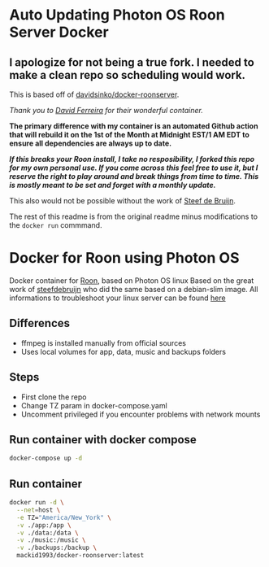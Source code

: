 # Auto Updating Photon OS Roon Server Docker 

## I apologize for not being a true fork. I needed to make a clean repo so scheduling would work.
This is based off of [davidsinko/docker-roonserver](https://github.com/davindisko/docker-roonserver).

*Thank you to [David Ferreira](https://github.com/davindisko) for their wonderful container.*

**The primary difference with my container is an automated Github action that will rebuild it on the 1st of the Month at Midnight EST/1 AM EDT to ensure all dependencies are always up to date.**

***If this breaks your Roon install, I take no resposibility, I forked this repo for my own personal use. If you come across this feel free to use it, but I reserve the right to play around and break things from time to time. This is mostly meant to be set and forget with a monthly update.***

This also would not be possible without the work of [Steef de Bruijn](https://github.com/steefdebruijn).
 
The rest of this readme is from the original readme minus modifications to the `docker run` commmand.
 
# Docker for Roon using Photon OS

Docker container for [Roon], based on Photon OS linux
Based on the great work of [steefdebruijn] who did the same based on a debian-slim image. 
All informations to troubleshoot your linux server can be found [here]   

## Differences
- ffmpeg is installed manually from official sources
- Uses local volumes for app, data, music and backups folders

## Steps
- First clone the repo
- Change TZ param in docker-compose.yaml
- Uncomment privileged if you encounter problems with network mounts

## Run container with docker compose
```sh
docker-compose up -d
```

## Run container
```sh
docker run -d \
  --net=host \
  -e TZ="America/New_York" \
  -v ./app:/app \
  -v ./data:/data \
  -v ./music:/music \
  -v ./backups:/backup \
  mackid1993/docker-roonserver:latest
```

[steefdebruijn]: <https://github.com/steefdebruijn/docker-roonserver>
[roon]: <https://roonlabs.com>
[here]: <https://help.roonlabs.com/portal/en/kb/articles/linux-install>

